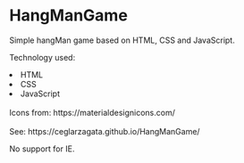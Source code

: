 # HangManGame

Simple hangMan game based on HTML, CSS and JavaScript.

Technology used:

<li>HTML</li>
<li>CSS</li>
<li>JavaScript</li>

<br>
Icons from: https://materialdesignicons.com/
<br><br>
See: https://ceglarzagata.github.io/HangManGame/


No support for IE.